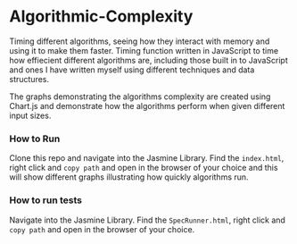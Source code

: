 # Algorithmic-Complexity

Timing different algorithms, seeing how they interact with memory and using it to make them faster. Timing function written in JavaScript to time how effiecient different algorithms are, including those built in to JavaScript and ones I have written myself using different techniques and data structures.

The graphs demonstrating the algorithms complexity are created using Chart.js and demonstrate how the algorithms perform when given different input sizes.

### How to Run

Clone this repo and navigate into the Jasmine Library. Find the `index.html`, right click and `copy path` and open in the browser of your choice and this will show different graphs illustrating how quickly algorithms run.

### How to run tests

Navigate into the Jasmine Library. Find the `SpecRunner.html`, right click and `copy path` and open in the browser of your choice.

